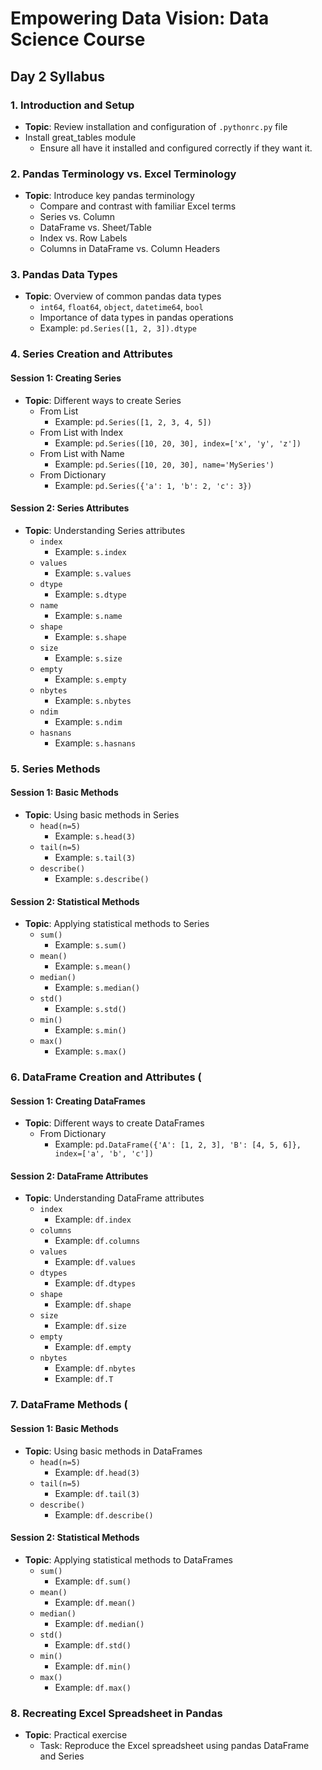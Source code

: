 # Empowering Data Vision: Data Science Course 
## Day 2 Syllabus 

### 1. Introduction and Setup 
- **Topic**: Review installation and configuration of `.pythonrc.py` file
- Install  great_tables module
  - Ensure all have it installed and configured correctly if they want it.

### 2. Pandas Terminology vs. Excel Terminology 
- **Topic**: Introduce key pandas terminology
  - Compare and contrast with familiar Excel terms
  - Series vs. Column
  - DataFrame vs. Sheet/Table
  - Index vs. Row Labels
  - Columns in DataFrame vs. Column Headers

### 3. Pandas Data Types 
- **Topic**: Overview of common pandas data types
  - `int64`, `float64`, `object`, `datetime64`, `bool`
  - Importance of data types in pandas operations
  - Example: `pd.Series([1, 2, 3]).dtype`

### 4. Series Creation and Attributes 
#### Session 1: Creating Series 
- **Topic**: Different ways to create Series
  - From List
    - Example: `pd.Series([1, 2, 3, 4, 5])`
  - From List with Index
    - Example: `pd.Series([10, 20, 30], index=['x', 'y', 'z'])`
  - From List with Name
    - Example: `pd.Series([10, 20, 30], name='MySeries')`
  - From Dictionary
    - Example: `pd.Series({'a': 1, 'b': 2, 'c': 3})`

#### Session 2: Series Attributes 
- **Topic**: Understanding Series attributes
  - `index`
    - Example: `s.index`
  - `values`
    - Example: `s.values`
  - `dtype`
    - Example: `s.dtype`
  - `name`
    - Example: `s.name`
  - `shape`
    - Example: `s.shape`
  - `size`
    - Example: `s.size`
  - `empty`
    - Example: `s.empty`
  - `nbytes`
    - Example: `s.nbytes`
  - `ndim`
    - Example: `s.ndim`
  - `hasnans`
    - Example: `s.hasnans`

### 5. Series Methods 
#### Session 1: Basic Methods 
- **Topic**: Using basic methods in Series
  - `head(n=5)`
    - Example: `s.head(3)`
  - `tail(n=5)`
    - Example: `s.tail(3)`
  - `describe()`
    - Example: `s.describe()`

#### Session 2: Statistical Methods 
- **Topic**: Applying statistical methods to Series
  - `sum()`
    - Example: `s.sum()`
  - `mean()`
    - Example: `s.mean()`
  - `median()`
    - Example: `s.median()`
  - `std()`
    - Example: `s.std()`
  - `min()`
    - Example: `s.min()`
  - `max()`
    - Example: `s.max()`

### 6. DataFrame Creation and Attributes (
#### Session 1: Creating DataFrames 
- **Topic**: Different ways to create DataFrames
  - From Dictionary
    - Example: `pd.DataFrame({'A': [1, 2, 3], 'B': [4, 5, 6]}, index=['a', 'b', 'c'])`

#### Session 2: DataFrame Attributes 
- **Topic**: Understanding DataFrame attributes
  - `index`
    - Example: `df.index`
  - `columns`
    - Example: `df.columns`
  - `values`
    - Example: `df.values`
  - `dtypes`
    - Example: `df.dtypes`
  - `shape`
    - Example: `df.shape`
  - `size`
    - Example: `df.size`
  - `empty`
    - Example: `df.empty`
  - `nbytes`
    - Example: `df.nbytes`
    - Example: `df.T`

### 7. DataFrame Methods (
#### Session 1: Basic Methods 
- **Topic**: Using basic methods in DataFrames
  - `head(n=5)`
    - Example: `df.head(3)`
  - `tail(n=5)`
    - Example: `df.tail(3)`
  - `describe()`
    - Example: `df.describe()`

#### Session 2: Statistical Methods 
- **Topic**: Applying statistical methods to DataFrames
  - `sum()`
    - Example: `df.sum()`
  - `mean()`
    - Example: `df.mean()`
  - `median()`
    - Example: `df.median()`
  - `std()`
    - Example: `df.std()`
  - `min()`
    - Example: `df.min()`
  - `max()`
    - Example: `df.max()`

### 8. Recreating Excel Spreadsheet in Pandas 
- **Topic**: Practical exercise
  - Task: Reproduce the Excel spreadsheet using pandas DataFrame and Series
